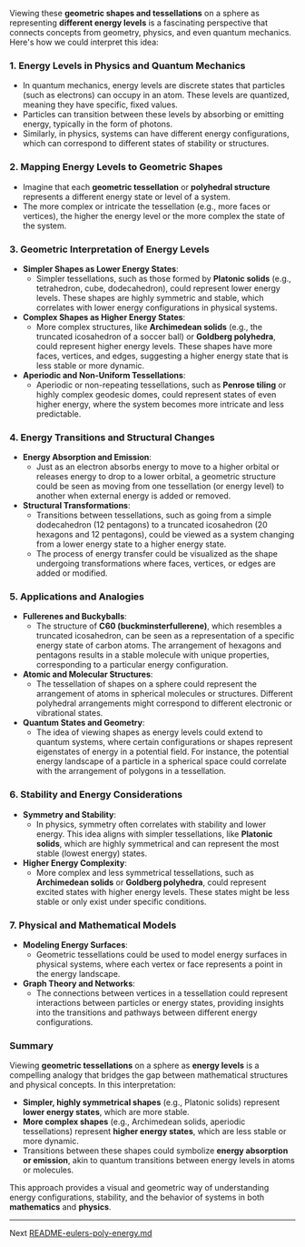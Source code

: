 Viewing these **geometric shapes and tessellations** on a sphere as representing **different energy levels** is a fascinating perspective that connects concepts from geometry, physics, and even quantum mechanics. Here's how we could interpret this idea:

### 1. **Energy Levels in Physics and Quantum Mechanics**
- In quantum mechanics, energy levels are discrete states that particles (such as electrons) can occupy in an atom. These levels are quantized, meaning they have specific, fixed values.
- Particles can transition between these levels by absorbing or emitting energy, typically in the form of photons.
- Similarly, in physics, systems can have different energy configurations, which can correspond to different states of stability or structures.

### 2. **Mapping Energy Levels to Geometric Shapes**
- Imagine that each **geometric tessellation** or **polyhedral structure** represents a different energy state or level of a system.
- The more complex or intricate the tessellation (e.g., more faces or vertices), the higher the energy level or the more complex the state of the system.

### 3. **Geometric Interpretation of Energy Levels**
- **Simpler Shapes as Lower Energy States**:
  - Simpler tessellations, such as those formed by **Platonic solids** (e.g., tetrahedron, cube, dodecahedron), could represent lower energy levels. These shapes are highly symmetric and stable, which correlates with lower energy configurations in physical systems.
- **Complex Shapes as Higher Energy States**:
  - More complex structures, like **Archimedean solids** (e.g., the truncated icosahedron of a soccer ball) or **Goldberg polyhedra**, could represent higher energy levels. These shapes have more faces, vertices, and edges, suggesting a higher energy state that is less stable or more dynamic.
- **Aperiodic and Non-Uniform Tessellations**:
  - Aperiodic or non-repeating tessellations, such as **Penrose tiling** or highly complex geodesic domes, could represent states of even higher energy, where the system becomes more intricate and less predictable.

### 4. **Energy Transitions and Structural Changes**
- **Energy Absorption and Emission**:
  - Just as an electron absorbs energy to move to a higher orbital or releases energy to drop to a lower orbital, a geometric structure could be seen as moving from one tessellation (or energy level) to another when external energy is added or removed.
- **Structural Transformations**:
  - Transitions between tessellations, such as going from a simple dodecahedron (12 pentagons) to a truncated icosahedron (20 hexagons and 12 pentagons), could be viewed as a system changing from a lower energy state to a higher energy state.
  - The process of energy transfer could be visualized as the shape undergoing transformations where faces, vertices, or edges are added or modified.

### 5. **Applications and Analogies**
- **Fullerenes and Buckyballs**:
  - The structure of **C60 (buckminsterfullerene)**, which resembles a truncated icosahedron, can be seen as a representation of a specific energy state of carbon atoms. The arrangement of hexagons and pentagons results in a stable molecule with unique properties, corresponding to a particular energy configuration.
- **Atomic and Molecular Structures**:
  - The tessellation of shapes on a sphere could represent the arrangement of atoms in spherical molecules or structures. Different polyhedral arrangements might correspond to different electronic or vibrational states.
- **Quantum States and Geometry**:
  - The idea of viewing shapes as energy levels could extend to quantum systems, where certain configurations or shapes represent eigenstates of energy in a potential field. For instance, the potential energy landscape of a particle in a spherical space could correlate with the arrangement of polygons in a tessellation.

### 6. **Stability and Energy Considerations**
- **Symmetry and Stability**:
  - In physics, symmetry often correlates with stability and lower energy. This idea aligns with simpler tessellations, like **Platonic solids**, which are highly symmetrical and can represent the most stable (lowest energy) states.
- **Higher Energy Complexity**:
  - More complex and less symmetrical tessellations, such as **Archimedean solids** or **Goldberg polyhedra**, could represent excited states with higher energy levels. These states might be less stable or only exist under specific conditions.

### 7. **Physical and Mathematical Models**
- **Modeling Energy Surfaces**:
  - Geometric tessellations could be used to model energy surfaces in physical systems, where each vertex or face represents a point in the energy landscape.
- **Graph Theory and Networks**:
  - The connections between vertices in a tessellation could represent interactions between particles or energy states, providing insights into the transitions and pathways between different energy configurations.

### Summary
Viewing **geometric tessellations** on a sphere as **energy levels** is a compelling analogy that bridges the gap between mathematical structures and physical concepts. In this interpretation:
- **Simpler, highly symmetrical shapes** (e.g., Platonic solids) represent **lower energy states**, which are more stable.
- **More complex shapes** (e.g., Archimedean solids, aperiodic tessellations) represent **higher energy states**, which are less stable or more dynamic.
- Transitions between these shapes could symbolize **energy absorption or emission**, akin to quantum transitions between energy levels in atoms or molecules.

This approach provides a visual and geometric way of understanding energy configurations, stability, and the behavior of systems in both **mathematics** and **physics**.

---

Next [README-eulers-poly-energy.md](https://t2m.io/pczdhZi)
